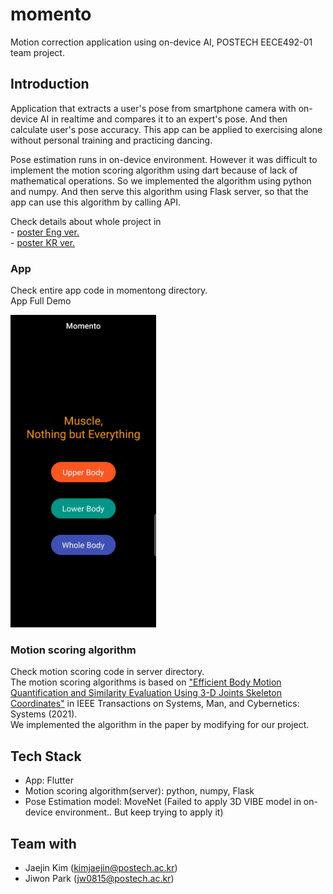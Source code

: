 # momento
Motion correction application using on-device AI, POSTECH EECE492-01 team project.

##  Introduction
Application that extracts a user's pose from smartphone camera with on-device AI in realtime and compares it to an expert's pose. And then calculate user's pose accuracy. This app can be applied to exercising alone without personal training and practicing dancing.

Pose estimation runs in on-device environment. However it was difficult to implement the motion scoring algorithm using dart because of lack of mathematical operations. So we implemented the algorithm using python and numpy. And then serve this algorithm using Flask server, so that the app can use this algorithm by calling API. 

Check details about whole project in
</br> - [poster Eng ver.](https://github.com/junsoo37/momento/blob/master/poster_Eng.pdf)
</br> - [poster KR ver.](https://github.com/junsoo37/momento/blob/master/poster_KR.pdf)

### App
Check entire app code in momentong directory.
<br/> App Full Demo

<img src="https://github.com/junsoo37/momento/blob/master/demo.gif" height="500"/>


### Motion scoring algorithm
Check motion scoring code in server directory.
</br>
The motion scoring algorithms is based on ["Efficient Body Motion Quantification and Similarity Evaluation Using 3-D Joints Skeleton Coordinates"](https://ieeexplore.ieee.org/document/8727745) in IEEE Transactions on Systems, Man, and Cybernetics: Systems (2021).
</br> We implemented the algorithm in the paper by modifying for our project.


## Tech Stack
- App: Flutter
- Motion scoring algorithm(server): python, numpy, Flask
- Pose Estimation model: MoveNet (Failed to apply 3D VIBE model in on-device environment.. But keep trying to apply it)


## Team with
- Jaejin Kim (kimjaejin@postech.ac.kr)
- Jiwon Park (jw0815@postech.ac.kr)
